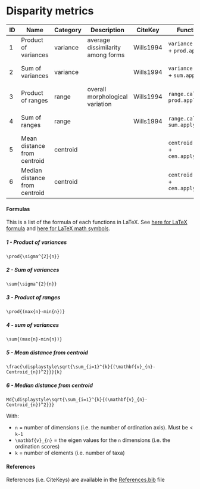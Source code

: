 # Disparity metrics

ID | Name | Category | Description | CiteKey | Function | Comment |
---|------|----------|-------------|---------|----------|---------|
1 | Product of variances | variance | average dissimilarity among forms | Wills1994 | `variance.calc` + `prod.apply` | covariance? |
2 | Sum of variances | variance | | Wills1994 | `variance.calc` + `sum.apply` | affected by sample size (Butler2012) |
3 | Product of ranges | range | overall morphological variation | Wills1994 | `range.calc` + `prod.apply` | covariance? |
4 | Sum of ranges | range | | Wills1994 | `range.calc` + `sum.apply` | affected by sample size (Butler2012) |
5 | Mean distance from centroid | centroid |             |      | `centroid.apply` + `cen.apply.mea` |         |
6 | Median distance from centroid | centroid |             |      | `centroid.apply` + `cen.apply.med` |         |

<!--
   |      |          |             |         |          |         |
ID: arbitrary number of the metric
Name: name of the metric
Category: which type of metric
Description: a brief description of what does it measure
CiteKey: the citeKey from the BibTeX file
Function: the functions as in dispRity_fun
Comment: biases, benefits, etc...
-->

#### Formulas
This is a list of the formula of each functions in LaTeX. See [here for LaTeX formula](https://en.wikibooks.org/wiki/LaTeX/Mathematics) and [here for LaTeX math symbols](http://web.ift.uib.no/Teori/KURS/WRK/TeX/symALL.html).
<!--
Don't forget to add the arguments of the formula at the bottom.
-->
##### 1 - Product of variances
```
\prod{\sigma^{2}{n}}
```
##### 2 - Sum of variances
```
\sum{\sigma^{2}{n}}
```
##### 3 - Product of ranges
```
\prod{(max{n}-min{n})}
```
##### 4 - sum of variances
```
\sum{(max{n}-min{n})}
```
##### 5 - Mean distance from centroid 
```
\frac{\displaystyle\sqrt{\sum_{i=1}^{k}{(\mathbf{v}_{n}-Centroid_{n})^2}}}{k} 
```
##### 6 - Median distance from centroid 
```
Md{\displaystyle\sqrt{\sum_{i=1}^{k}{(\mathbf{v}_{n}-Centroid_{n})^2}}}
```
With:
* `n` = number of dimensions (i.e. the number of ordination axis). Must be < `k-1`
* `\mathbf{v}_{n}` = the eigen values for the `n` dimensions (i.e. the ordination scores)
* `k` = number of elements (i.e. number of taxa)


#### References
References (i.e. CiteKeys) are available in the [References.bib](https://github.com/TGuillerme/dispRity/References.bib) file